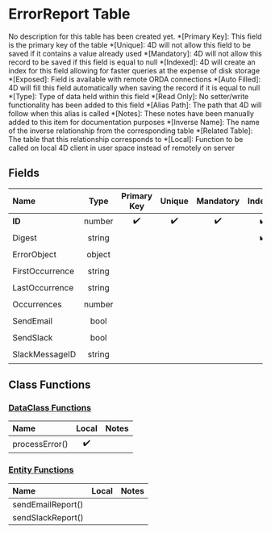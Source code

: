﻿# ErrorReport Table
No description for this table has been created yet.
*[Primary Key]: This field is the primary key of the table
*[Unique]: 4D will not allow this field to be saved if it contains a value already used
*[Mandatory]: 4D will not allow this record to be saved if this field is equal to null
*[Indexed]: 4D will create an index for this field allowing for faster queries at the expense of disk storage
*[Exposed]: Field is available with remote ORDA connections
*[Auto Filled]: 4D will fill this field automatically when saving the record if it is equal to null
*[Type]: Type of data held within this field
*[Read Only]: No setter/write functionality has been added to this field
*[Alias Path]: The path that 4D will follow when this alias is called
*[Notes]: These notes have been manually added to this item for documentation purposes
*[Inverse Name]: The name of the inverse relationship from the corresponding table
*[Related Table]: The table that this relationship corresponds to
*[Local]: Function to be called on local 4D client in user space instead of remotely on server
## Fields

|Name|Type|Primary Key|Unique|Mandatory|Indexed|Exposed|Auto Filled|Notes|
|:---|:---:|:---:|:---:|:---:|:---:|:---:|:---:|:---:|
|**ID**|number|✔️|✔️|✔️|✔️|✔️|✔️||
|Digest|string||||✔️|✔️|||
|ErrorObject|object|||||✔️|||
|FirstOccurrence|string|||||✔️|||
|LastOccurrence|string|||||✔️|||
|Occurrences|number|||||✔️|||
|SendEmail|bool|||||✔️|||
|SendSlack|bool|||||✔️|||
|SlackMessageID|string|||||✔️|||
## Class Functions
### [DataClass Functions](https://github.com/synthotec/SynthoTec-4D/blob/main/Project/Sources/Classes/ErrorReport.4dm)

|Name|Local|Notes|
|:---|:---:|:---:|
|processError()|✔️||
### [Entity Functions](https://github.com/synthotec/SynthoTec-4D/blob/main/Project/Sources/Classes/ErrorReportEntity.4dm)

|Name|Local|Notes|
|:---|:---:|:---:|
|sendEmailReport()|||
|sendSlackReport()|||